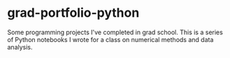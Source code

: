# grad-portfolio-python
Some programming projects I've completed in grad school.
This is a series of Python notebooks I wrote for a class on numerical methods and data analysis.
